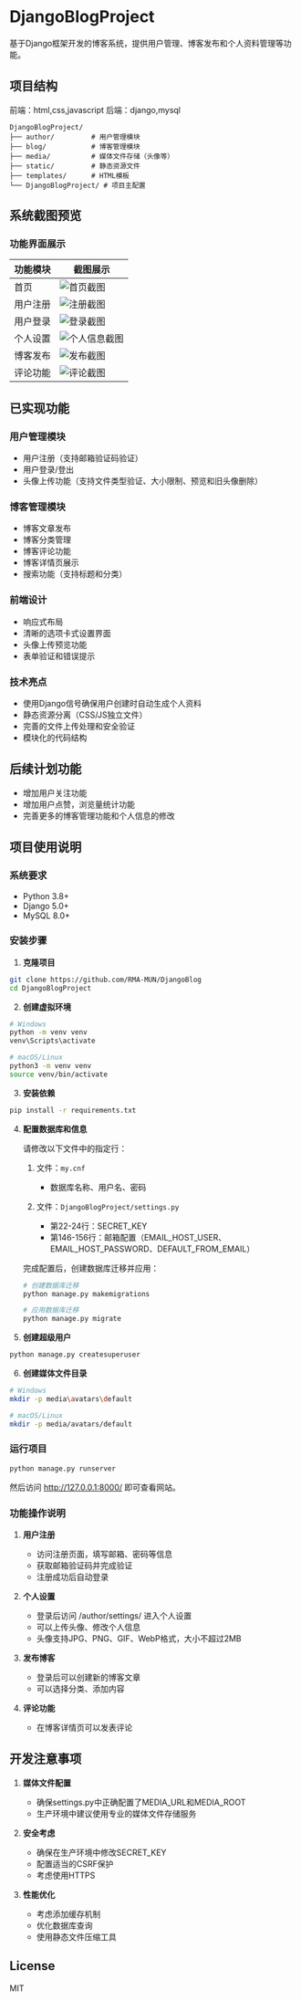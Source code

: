 # DjangoBlogProject

基于Django框架开发的博客系统，提供用户管理、博客发布和个人资料管理等功能。

## 项目结构

前端：html,css,javascript
后端：django,mysql

```
DjangoBlogProject/
├── author/         # 用户管理模块
├── blog/           # 博客管理模块
├── media/          # 媒体文件存储（头像等）
├── static/         # 静态资源文件
├── templates/      # HTML模板
└── DjangoBlogProject/ # 项目主配置
```

## 系统截图预览

### 功能界面展示

| 功能模块 | 截图展示 |
|---------|--------|
| 首页 | ![首页截图](show/home.png) |
| 用户注册 | ![注册截图](show/register.png) |
| 用户登录 | ![登录截图](show/login.png) |
| 个人设置 | ![个人信息截图](show/setting.png) |
| 博客发布 | ![发布截图](show/publish.png) |
| 评论功能 | ![评论截图](show/comment.png) |


## 已实现功能

### 用户管理模块
- 用户注册（支持邮箱验证码验证）
- 用户登录/登出
- 头像上传功能（支持文件类型验证、大小限制、预览和旧头像删除）

### 博客管理模块
- 博客文章发布
- 博客分类管理
- 博客评论功能
- 博客详情页展示
- 搜索功能（支持标题和分类）

### 前端设计
- 响应式布局
- 清晰的选项卡式设置界面
- 头像上传预览功能
- 表单验证和错误提示

### 技术亮点
- 使用Django信号确保用户创建时自动生成个人资料
- 静态资源分离（CSS/JS独立文件）
- 完善的文件上传处理和安全验证
- 模块化的代码结构

## 后续计划功能

- 增加用户关注功能
- 增加用户点赞，浏览量统计功能
- 完善更多的博客管理功能和个人信息的修改

## 项目使用说明

### 系统要求
- Python 3.8+
- Django 5.0+
- MySQL 8.0+

### 安装步骤

1. **克隆项目**
```bash
git clone https://github.com/RMA-MUN/DjangoBlog
cd DjangoBlogProject
```

2. **创建虚拟环境**
```bash
# Windows
python -m venv venv
venv\Scripts\activate

# macOS/Linux
python3 -m venv venv
source venv/bin/activate
```

3. **安装依赖**
```bash
pip install -r requirements.txt
```

4. **配置数据库和信息**

   请修改以下文件中的指定行：

   1. 文件：`my.cnf`
      - 数据库名称、用户名、密码

   2. 文件：`DjangoBlogProject/settings.py`
      - 第22-24行：SECRET_KEY
      - 第146-156行：邮箱配置（EMAIL_HOST_USER、EMAIL_HOST_PASSWORD、DEFAULT_FROM_EMAIL）

   完成配置后，创建数据库迁移并应用：
   ```bash
   # 创建数据库迁移
   python manage.py makemigrations

   # 应用数据库迁移
   python manage.py migrate
   ```

5. **创建超级用户**
```bash
python manage.py createsuperuser
```

6. **创建媒体文件目录**
```bash
# Windows
mkdir -p media\avatars\default

# macOS/Linux
mkdir -p media/avatars/default
```

### 运行项目

```bash
python manage.py runserver
```

然后访问 http://127.0.0.1:8000/ 即可查看网站。

### 功能操作说明

1. **用户注册**
   - 访问注册页面，填写邮箱、密码等信息
   - 获取邮箱验证码并完成验证
   - 注册成功后自动登录

2. **个人设置**
   - 登录后访问 /author/settings/ 进入个人设置
   - 可以上传头像、修改个人信息
   - 头像支持JPG、PNG、GIF、WebP格式，大小不超过2MB

3. **发布博客**
   - 登录后可以创建新的博客文章
   - 可以选择分类、添加内容

4. **评论功能**
   - 在博客详情页可以发表评论


## 开发注意事项

1. **媒体文件配置**
   - 确保settings.py中正确配置了MEDIA_URL和MEDIA_ROOT
   - 生产环境中建议使用专业的媒体文件存储服务

2. **安全考虑**
   - 确保在生产环境中修改SECRET_KEY
   - 配置适当的CSRF保护
   - 考虑使用HTTPS

3. **性能优化**
   - 考虑添加缓存机制
   - 优化数据库查询
   - 使用静态文件压缩工具

## License


MIT
